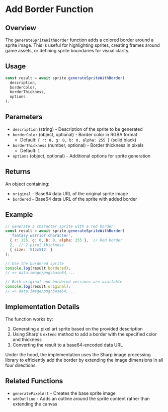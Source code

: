 # Add Border Function

## Overview
The `generateSpriteWithBorder` function adds a colored border around a sprite image. This is useful for highlighting sprites, creating frames around game assets, or defining sprite boundaries for visual clarity.

## Usage

```javascript
const result = await sprite.generateSpriteWithBorder(
  description, 
  borderColor, 
  borderThickness, 
  options
);
```

## Parameters

- `description` (string) - Description of the sprite to be generated
- `borderColor` (object, optional) - Border color in RGBA format
  - Default: `{ r: 0, g: 0, b: 0, alpha: 255 }` (solid black)
- `borderThickness` (number, optional) - Border thickness in pixels
  - Default: `1`
- `options` (object, optional) - Additional options for sprite generation

## Returns

An object containing:
- `original` - Base64 data URL of the original sprite image
- `bordered` - Base64 data URL of the sprite with added border

## Example

```javascript
// Generate a character sprite with a red border
const result = await sprite.generateSpriteWithBorder(
  'fantasy warrior character',
  { r: 255, g: 0, b: 0, alpha: 255 },  // Red border
  2,  // 2-pixel thickness
  { size: '512x512' }
);

// Use the bordered sprite
console.log(result.bordered);
// => data:image/png;base64,...

// Both original and bordered versions are available
console.log(result.original);
// => data:image/png;base64,...
```

## Implementation Details

The function works by:
1. Generating a pixel art sprite based on the provided description
2. Using Sharp's `extend` method to add a border with the specified color and thickness
3. Converting the result to a base64-encoded data URL

Under the hood, the implementation uses the Sharp image processing library to efficiently add the border by extending the image dimensions in all four directions.

## Related Functions

- `generatePixelArt` - Creates the base sprite image
- `addOutline` - Adds an outline around the sprite content rather than extending the canvas
